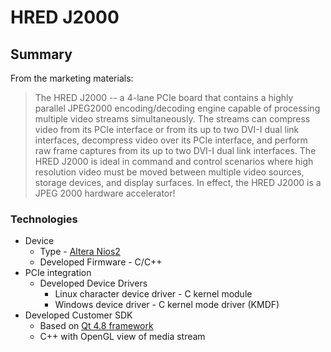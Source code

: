 # HRED J2000
## Summary
From the marketing materials: 
>The HRED J2000 -- a 4-lane PCIe board that contains a highly parallel JPEG2000 encoding/decoding engine capable of processing multiple video streams simultaneously. The streams can compress video from its PCIe interface or from its up to two DVI-I dual link interfaces, decompress video over its PCIe interface, and perform raw frame captures from its up to two DVI-I dual link interfaces. The HRED J2000 is ideal in command and control scenarios where high resolution video must be moved between multiple video sources, storage devices, and display surfaces. In effect, the HRED J2000 is a JPEG 2000 hardware accelerator!

### Technologies

* Device
    * Type - [Altera Nios2](https://en.wikipedia.org/wiki/Nios_II)
    * Developed Firmware - C/C++
* PCIe integration
    * Developed Device Drivers
        * Linux character device driver - C kernel module
        * Windows device driver - C kernel mode driver (KMDF)
* Developed Customer SDK
    * Based on [Qt 4.8 framework](https://en.wikipedia.org/wiki/Qt_version_history#Qt_4)
    * C++ with OpenGL view of media stream

